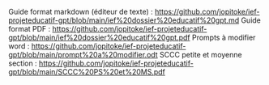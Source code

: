 Guide format markdown (éditeur de texte) : https://github.com/jopitoke/ief-projeteducatif-gpt/blob/main/ief%20dossier%20educatif%20gpt.md
Guide format PDF : https://github.com/jopitoke/ief-projeteducatif-gpt/blob/main/ief%20dossier%20educatif%20gpt.pdf
Prompts à modifier word : https://github.com/jopitoke/ief-projeteducatif-gpt/blob/main/prompt%20a%20modifier.odt
SCCC petite et moyenne section : https://github.com/jopitoke/ief-projeteducatif-gpt/blob/main/SCCC%20PS%20et%20MS.pdf
